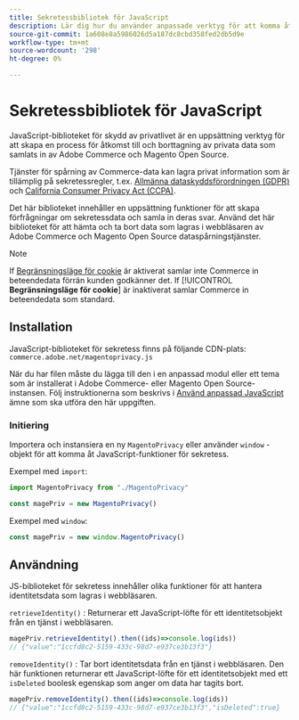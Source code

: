 ```yaml
---
title: Sekretessbibliotek för JavaScript
description: Lär dig hur du använder anpassade verktyg för att komma åt och ta bort kundpersonuppgifter som samlats in av Adobe Commerce och Magento Open Source.
source-git-commit: 1a608e8a5986026d5a187dc8cbd358fed2db5d9e
workflow-type: tm+mt
source-wordcount: '298'
ht-degree: 0%

---
```



<!-- TODO: Remove this topic and redirect to the adobe-privacy-javascript-library.md when the Adobe privacy library has been integrated with Commerce. -->

# Sekretessbibliotek för JavaScript

JavaScript-biblioteket för skydd av privatlivet är en uppsättning verktyg för att skapa en process för åtkomst till och borttagning av privata data som samlats in av Adobe Commerce och Magento Open Source.

Tjänster för spårning av Commerce-data kan lagra privat information som är tillämplig på sekretessregler, t.ex. [Allmänna dataskyddsförordningen (GDPR)](gdpr.md) och [California Consumer Privacy Act (CCPA)](ccpa.md).

Det här biblioteket innehåller en uppsättning funktioner för att skapa förfrågningar om sekretessdata och samla in deras svar. Använd det här biblioteket för att hämta och ta bort data som lagras i webbläsaren av Adobe Commerce och Magento Open Source dataspårningstjänster.

>[!NOTE]
>
>If [Begränsningsläge för cookie](https://experienceleague.adobe.com/docs/commerce-admin/start/compliance/privacy/compliance-cookie-law.html) är aktiverat samlar inte Commerce in beteendedata förrän kunden godkänner det. If [!UICONTROL **Begränsningsläge för cookie**] är inaktiverat samlar Commerce in beteendedata som standard.

## Installation

JavaScript-biblioteket för sekretess finns på följande CDN-plats: `commerce.adobe.net/magentoprivacy.js`

När du har filen måste du lägga till den i en anpassad modul eller ett tema som är installerat i Adobe Commerce- eller Magento Open Source-instansen. Följ instruktionerna som beskrivs i [Använd anpassad JavaScript](https://developer.adobe.com/commerce/frontend-core/javascript/custom/) ämne som ska utföra den här uppgiften.

### Initiering

Importera och instansiera en ny `MagentoPrivacy` eller använder `window` -objekt för att komma åt JavaScript-funktioner för sekretess.

Exempel med `import`:

```js
import MagentoPrivacy from "./MagentoPrivacy"

const magePriv = new MagentoPrivacy()
```

Exempel med `window`:

```js
const magePriv = new window.MagentoPrivacy()
```

## Användning

JS-biblioteket för sekretess innehåller olika funktioner för att hantera identitetsdata som lagras i webbläsaren.

`retrieveIdentity()`
: Returnerar ett JavaScript-löfte för ett identitetsobjekt från en tjänst i webbläsaren.

```js
magePriv.retrieveIdentity().then((ids)=>console.log(ids))
// {"value":"1ccfd8c2-5159-433c-98d7-e937ce3b13f3"}
```

`removeIdentity()`
: Tar bort identitetsdata från en tjänst i webbläsaren.
Den här funktionen returnerar ett JavaScript-löfte för ett identitetsobjekt med ett `isDeleted` boolesk egenskap som anger om data har tagits bort.

```js
magePriv.removeIdentity().then((ids)=>console.log(ids))
// {"value":"1ccfd8c2-5159-433c-98d7-e937ce3b13f3","isDeleted":true}
```
